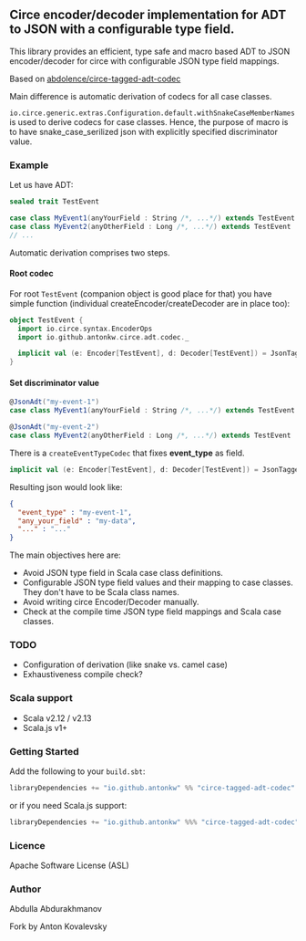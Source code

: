 ## Circe encoder/decoder implementation for ADT to JSON with a configurable type field.

This library provides an efficient, type safe and macro based 
ADT to JSON encoder/decoder for circe with configurable JSON type field mappings.

Based on [abdolence/circe-tagged-adt-codec](https://github.com/abdolence/circe-tagged-adt-codec)

Main difference is automatic derivation of codecs for all case classes.

`io.circe.generic.extras.Configuration.default.withSnakeCaseMemberNames` is used to derive codecs for case classes.
Hence, the purpose of macro is to have snake_case_serilized json with explicitly specified discriminator value. 


### Example
Let us have ADT:

```scala
sealed trait TestEvent

case class MyEvent1(anyYourField : String /*, ...*/) extends TestEvent
case class MyEvent2(anyOtherField : Long /*, ...*/) extends TestEvent
// ...
```

Automatic derivation comprises two steps.

#### Root codec
For root `TestEvent` (companion object is good place for that) you have simple function (individual createEncoder/createDecoder are in place too):
```scala
object TestEvent {
  import io.circe.syntax.EncoderOps
  import io.github.antonkw.circe.adt.codec._

  implicit val (e: Encoder[TestEvent], d: Decoder[TestEvent]) = JsonTaggedAdtCodec.createCodec[TestEvent]("event_type")
}
```

#### Set discriminator value
```scala
@JsonAdt("my-event-1")
case class MyEvent1(anyYourField : String /*, ...*/) extends TestEvent

@JsonAdt("my-event-2")
case class MyEvent2(anyOtherField : Long /*, ...*/) extends TestEvent
```

There is a `createEventTypeCodec` that fixes **event_type** as field.
```scala
implicit val (e: Encoder[TestEvent], d: Decoder[TestEvent]) = JsonTaggedAdtCodec.createEventTypeCodec[TestEvent]
```

Resulting json would look like:

```json
{
  "event_type" : "my-event-1",
  "any_your_field" : "my-data", 
  "..." : "..."
}
```

The main objectives here are:
- Avoid JSON type field in Scala case class definitions.
- Configurable JSON type field values and their mapping to case classes. They don't have to be Scala class names.
- Avoid writing circe Encoder/Decoder manually.
- Check at the compile time JSON type field mappings and Scala case classes.

### TODO
- Configuration of derivation (like snake vs. camel case)
- Exhaustiveness compile check?

### Scala support
- Scala v2.12 / v2.13
- Scala.js v1+

### Getting Started
Add the following to your `build.sbt`:

```scala
libraryDependencies += "io.github.antonkw" %% "circe-tagged-adt-codec" % "0.0.7-SNAPSHOT"
```

or if you need Scala.js support:

```scala
libraryDependencies += "io.github.antonkw" %%% "circe-tagged-adt-codec" % "0.0.7-SNAPSHOT"
```

### Licence
Apache Software License (ASL)

### Author
Abdulla Abdurakhmanov

Fork by Anton Kovalevsky
